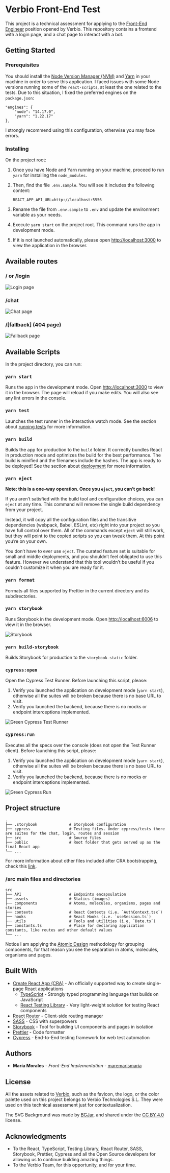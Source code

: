 # Verbio Front-End Test

This project is a technical assessment for applying to the [Front-End Engineer](https://www.verbio.com/jobs/frontend-engineer) position opened by Verbio. 
This repository contains a frontend with a login page, and a chat page to interact with a bot.

## Getting Started

### Prerequisites

You should install the [Node Version Manager (NVM)](https://github.com/nvm-sh/nvm) and [Yarn](https://yarnpkg.com/) in your machine in order to serve this application.
I faced issues with some Node versions running some of the `react-scripts`, at least the one related to the tests.
Due to this situation, I fixed the preferred engines on the `package.json`:

```
"engines": {
    "node": "14.17.0",
    "yarn": "1.22.17"
},
```

I strongly recommend using this configuration, otherwise you may face errors.

### Installing

On the project root:

1. Once you have Node and Yarn running on your machine, proceed to run `yarn` for installing the `node_modules`.
2. Then, find the file `.env.sample`. You will see it includes the following content:

    ```
    REACT_APP_API_URL=http://localhost:5556
    ```

3. Rename the file from `.env.sample` to `.env` and update the environment variable as your needs.
4. Execute `yarn start` on the project root. This command runs the app in development mode.
5. If it is not launched automatically, please open [http://localhost:3000](http://localhost:3000) to view the application in the browser.

## Available routes

### / or /login

![Login page](src/assets/readme/login.png)

### /chat

![Chat page](src/assets/readme/chat.png)

### /[fallback] (404 page)

![Fallback page](src/assets/readme/404.png)

## Available Scripts

In the project directory, you can run:

### `yarn start`

Runs the app in the development mode. Open [http://localhost:3000](http://localhost:3000) to view it in the browser. The page will reload if you make edits. You will also see any lint errors in the console.

### `yarn test`

Launches the test runner in the interactive watch mode. See the section about [running tests](https://facebook.github.io/create-react-app/docs/running-tests) for more information.

### `yarn build`

Builds the app for production to the `build` folder. It correctly bundles React in production mode and optimizes the build for the best performance. The build is minified and the filenames include the hashes. The app is ready to be deployed! See the section about [deployment](https://facebook.github.io/create-react-app/docs/deployment) for more information.

### `yarn eject`

**Note: this is a one-way operation. Once you `eject`, you can’t go back!**

If you aren’t satisfied with the build tool and configuration choices, you can `eject` at any time. This command will remove the single build dependency from your project. 

Instead, it will copy all the configuration files and the transitive dependencies (webpack, Babel, ESLint, etc) right into your project so you have full control over them. All of the commands except `eject` will still work, but they will point to the copied scripts so you can tweak them. At this point you’re on your own.

You don’t have to ever use `eject`. The curated feature set is suitable for small and middle deployments, and you shouldn’t feel obligated to use this feature. However we understand that this tool wouldn’t be useful if you couldn’t customize it when you are ready for it.

### `yarn format`

Formats all files supported by Prettier in the current directory and its subdirectories. 

### `yarn storybook`

Runs Storybook in the development mode. Open [http://localhost:6006](http://localhost:6006) to view it in the browser.

![Storybook](src/assets/readme/storybook.png)

### `yarn build-storybook`

Builds Storybook for production to the `storybook-static` folder.

### `cypress:open`

Open the Cypress Test Runner. Before launching this script, please:

1. Verify you launched the application on development mode (`yarn start`), otherwise all the suites will be broken because there is no base URL to visit.
2. Verify you launched the backend, because there is no mocks or endpoint interceptions implemented.

![Green Cypress Test Runner](src/assets/readme/cypress.png)

### `cypress:run`

Executes all the specs over the console (does not open the Test Runner client). Before launching this script, please:

1. Verify you launched the application on development mode (`yarn start`), otherwise all the suites will be broken because there is no base URL to visit.
2. Verify you launched the backend, because there is no mocks or endpoint interceptions implemented.

![Green Cypress Run](src/assets/readme/cypress-run.png)

## Project structure
    .
    ├── .storybook              # Storybook configuration
    ├── cypress                 # Testing files. Under cypress/tests there are suites for the chat, login, routes and session
    ├── src                     # Source files
    ├── public                  # Root folder that gets served up as the final React app
    └── ...

For more information about other files included after CRA bootstrapping, check this [link](https://medium.com/@abesingh1/create-react-app-files-folders-structure-explained-df24770f8562).

### /src main files and directories

    src
    ├── API                     # Endpoints encapsulation
    ├── assets                  # Statics (images)
    ├── components              # Atoms, molecules, organisms, pages and stories
    ├── contexts                # React Contexts (i.e. `AuthContext.tsx`)
    ├── hooks                   # React Hooks (i.e. `useSession.ts`)
    ├── utils                   # Tools and utilities (i.e. `Date.ts`)
    ├── constants.ts            # Place for declaring application constants, like routes and other default values
    └── ...

Notice I am applying the [Atomic Design](https://bradfrost.com/blog/post/atomic-web-design/) methodology for grouping components, 
for that reason you see the separation in atoms, molecules, organisms and pages.

## Built With

- [Create React App (CRA)](https://github.com/facebook/create-react-app) - An officially supported way to create single-page React applications
  - [TypeScript](https://www.typescriptlang.org) - Strongly typed programming language that builds on JavaScript
  - [React Testing Library](https://testing-library.com/docs/react-testing-library/intro) - Very light-weight solution for testing React components
- [React Router](https://reactrouter.com/) - Client-side routing manager
- [SASS](https://sass-lang.com) - CSS with superpowers
- [Storybook](https://storybook.js.org/) - Tool for building UI components and pages in isolation
- [Prettier](https://prettier.io/) - Code formatter
- [Cypress](https://www.cypress.io/) - End-to-End testing framework for web test automation

## Authors

* **María Morales** - *Front-End Implementation* - [maremarismaria](https://github.com/maremarismaria)

## License

All the assets related to [Verbio](https://www.verbio.com/), such as the favicon, the logo, or the color palette used on this project belongs to Verbio Technologies S.L.
They were used on this technical assessment just for contextualization.

The SVG Background was made by [BGJar](https://bgjar.com), and shared under the [CC BY 4.0](https://creativecommons.org/licenses/by/4.0/) license.

## Acknowledgments

* To the React, TypeScript, Testing Library, React Router, SASS, Storybook, Prettier, Cypress and all the Open Source developers for allowing us to continue building amazing things.
* To the Verbio Team, for this opportunity, and for your time.

